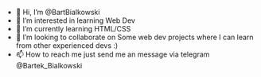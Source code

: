 - 👋 Hi, I’m @BartBialkowski
- 👀 I’m interested in learning Web Dev
- 🌱 I’m currently learning HTML/CSS
- 💞️ I’m looking to collaborate on Some web dev projects where I can learn from other experienced devs :)
- 📫 How to reach me just send me an message via telegram @Bartek_Bialkowski

<!---
BartBialkowski/BartBialkowski is a ✨ special ✨ repository because its `README.md` (this file) appears on your GitHub profile.
You can click the Preview link to take a look at your changes.
--->
